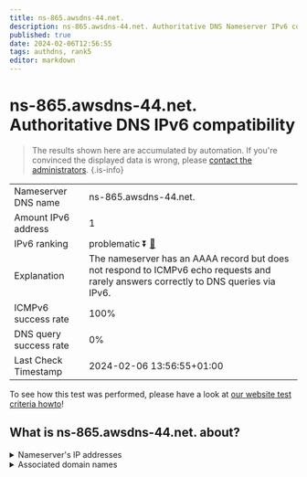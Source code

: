 ```yaml
---
title: ns-865.awsdns-44.net.
description: ns-865.awsdns-44.net. Authoritative DNS Nameserver IPv6 compatibility
published: true
date: 2024-02-06T12:56:55
tags: authdns, rank5
editor: markdown
---
```


# ns-865.awsdns-44.net. Authoritative DNS IPv6 compatibility

> The results shown here are accumulated by automation. If you're convinced the displayed data is wrong, please [contact the administrators](/howto/chat). 
{.is-info}




|   |   |
| - | - |
| Nameserver DNS name | ns-865.awsdns-44.net.
| Amount IPv6 address | 1
| IPv6 ranking | problematic :arrow_double_down: [🔗](/howto/ranking) |
| Explanation | The nameserver has an AAAA record but does not respond to ICMPv6 echo requests and rarely answers correctly to DNS queries via IPv6. |
| ICMPv6 success rate | 100%|
| DNS query success rate | 0% |
| Last Check Timestamp | 2024-02-06 13:56:55+01:00 |

To see how this test was performed, please have a look at [our website test criteria howto](/howto/testcriteria/authdns)!


## What is ns-865.awsdns-44.net. about?




<details>
<summary>Nameserver's IP addresses</summary>

2600:9000:5303:6100::1

</details>



<details>
<summary>Associated domain names</summary>

www.ign.com

</details>
